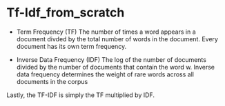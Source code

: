 # Tf-Idf_from_scratch
- Term Frequency (TF)
The number of times a word appears in a document divded by the total number of words in the document. Every document has its own term frequency. 

- Inverse Data Frequency (IDF)
The log of the number of documents divided by the number of documents that contain the word w. Inverse data frequency determines the weight of rare words across all documents in the corpus
 
Lastly, the TF-IDF is simply the TF multiplied by IDF. 

